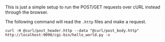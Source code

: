 This is just a simple setup to run the POST/GET requests over cURL instead through the browser.

The following command will read the `.http` files and make a request.
```
curl -H @curl/post_header.http --data "@curl/post_body.http" http://localhost:9090/cgi-bin/hello_world.py -v
```
